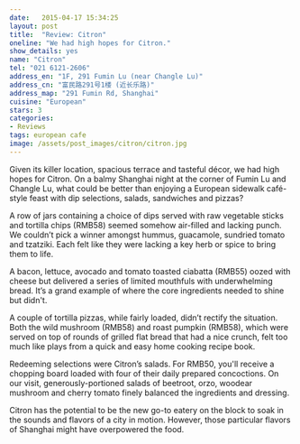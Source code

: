 ```yaml
---
date:   2015-04-17 15:34:25
layout: post
title:  "Review: Citron"
oneline: "We had high hopes for Citron."
show_details: yes
name: "Citron"
tel: "021 6121-2606"
address_en: "1F, 291 Fumin Lu (near Changle Lu)"
address_cn: "富民路291号1楼 (近长乐路)"
address_map: "291 Fumin Rd, Shanghai"
cuisine: "European"
stars: 3
categories:
- Reviews
tags: european cafe
image: /assets/post_images/citron/citron.jpg
---
```

Given its killer location, spacious terrace and tasteful décor, we had high hopes for Citron. On a balmy Shanghai night at the corner of Fumin Lu and Changle Lu, what could be better than enjoying a European sidewalk café-style feast with dip selections, salads, sandwiches and pizzas? 

A row of jars containing a choice of dips served with raw vegetable sticks and tortilla chips (RMB58) seemed somehow air-filled and lacking punch. We couldn’t pick a winner amongst hummus, guacamole, sundried tomato and tzatziki. Each felt like they were lacking a key herb or spice to bring them to life.

A bacon, lettuce, avocado and tomato toasted ciabatta (RMB55) oozed with cheese but delivered a series of limited mouthfuls with underwhelming bread. It’s a grand example of where the core ingredients needed to shine but didn't. 

A couple of tortilla pizzas, while fairly loaded, didn’t rectify the situation. Both the wild mushroom (RMB58) and roast pumpkin (RMB58), which were served on top of rounds of grilled flat bread that had a nice crunch, felt too much like plays from a quick and easy home cooking recipe book. 

Redeeming selections were Citron’s salads. For RMB50, you'll receive a chopping board loaded with four of their daily prepared concoctions. On our visit, generously-portioned salads of beetroot, orzo, woodear mushroom and cherry tomato finely balanced the ingredients and dressing. 

Citron has the potential to be the new go-to eatery on the block to soak in the sounds and flavors of a city in motion. However, those particular flavors of Shanghai might have overpowered the food. 